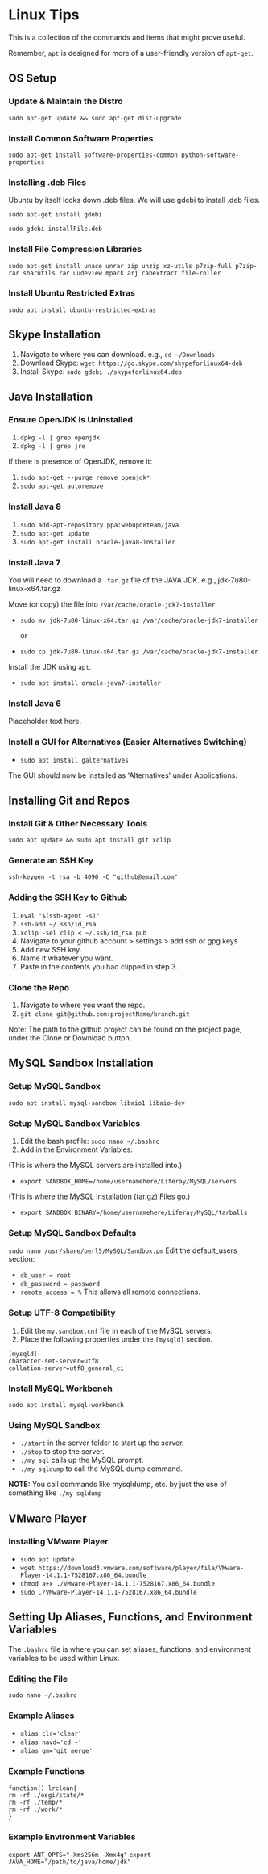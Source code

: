 Linux Tips
====
This is a collection of the commands and items that might prove useful.

Remember, `apt` is designed for more of a user-friendly version of `apt-get`.


OS Setup
-----

### Update & Maintain the Distro

`sudo apt-get update && sudo apt-get dist-upgrade`

### Install Common Software Properties

`sudo apt-get install software-properties-common python-software-properties`

### Installing .deb Files

Ubuntu by itself locks down .deb files.  We will use gdebi to install .deb files.

`sudo apt-get install gdebi`

`sudo gdebi installFile.deb`

### Install File Compression Libraries

`sudo apt-get install unace unrar zip unzip xz-utils p7zip-full p7zip-rar sharutils rar uudeview mpack arj cabextract file-roller`

### Install Ubuntu Restricted Extras
`sudo apt install ubuntu-restricted-extras`


Skype Installation
----

1. Navigate to where you can download. e.g., `cd ~/Downloads`
2. Download Skype: `wget https://go.skype.com/skypeforlinux64-deb`
3. Install Skype:  `sudo gdebi ./skypeforlinux64.deb`

Java Installation
----

### Ensure OpenJDK is Uninstalled
1. `dpkg -l | grep openjdk`
2. `dpkg -l | grep jre`

If there is presence of OpenJDK, remove it:

1. `sudo apt-get --purge remove openjdk*`
2. `sudo apt-get autoremove`

### Install Java 8
1. `sudo add-apt-repository ppa:webupd8team/java`
2. `sudo apt-get update`
3. `sudo apt-get install oracle-java8-installer`

### Install Java 7
You will need to download a `.tar.gz` file of the JAVA JDK. e.g., jdk-7u80-linux-x64.tar.gz

Move (or copy) the file into `/var/cache/oracle-jdk7-installer`

* `sudo mv jdk-7u80-linux-x64.tar.gz /var/cache/oracle-jdk7-installer`

    or

* `sudo cp jdk-7u80-linux-x64.tar.gz /var/cache/oracle-jdk7-installer`


Install the JDK using `apt`.

* `sudo apt install oracle-java7-installer`

### Install Java 6
Placeholder text here.

### Install a GUI for Alternatives (Easier Alternatives Switching)
* `sudo apt install galternatives`

The GUI should now be installed as 'Alternatives' under Applications.

Installing Git and Repos
----

### Install Git & Other Necessary Tools
`sudo apt update && sudo apt install git xclip`

### Generate an SSH Key
`ssh-keygen -t rsa -b 4096 -C "github@email.com"`

### Adding the SSH Key to Github
1. `eval "$(ssh-agent -s)"`
2. `ssh-add ~/.ssh/id_rsa`
3. `xclip -sel clip < ~/.ssh/id_rsa.pub`
4. Navigate to your github account > settings > add ssh or gpg keys
5. Add new SSH key.
6. Name it whatever you want.
7. Paste in the contents you had clipped in step 3.

### Clone the Repo
1) Navigate to where you want the repo.
2) `git clone git@github.com:projectName/branch.git`

Note: The path to the github project can be found on the project page, under the Clone or Download button.

MySQL Sandbox Installation
----

### Setup MySQL Sandbox
`sudo apt install mysql-sandbox libaio1 libaio-dev`

### Setup MySQL Sandbox Variables
1) Edit the bash profile: `sudo nano ~/.bashrc`
2) Add in the Environment Variables:

(This is where the MySQL servers are installed into.)
* `export SANDBOX_HOME=/home/usernamehere/Liferay/MySQL/servers`

(This is where the MySQL Installation (tar.gz) Files go.)
* `export SANDBOX_BINARY=/home/usernamehere/Liferay/MySQL/tarballs`

### Setup MySQL Sandbox Defaults
`sudo nano /usr/share/perl5/MySQL/Sandbox.pm`
Edit the default_users section:
* `db_user = root`
* `db_password = password`
* `remote_access = %` 
This allows all remote connections.

### Setup UTF-8 Compatibility
1) Edit the `my.sandbox.cnf` file in each of the MySQL servers.
2) Place the following properties under the `[mysqld]` section.
```
[mysqld]
character-set-server=utf8
collation-server=utf8_general_ci
```

### Install MySQL Workbench
`sudo apt install mysql-workbench`

### Using MySQL Sandbox
* `./start` in the server folder to start up the server.
* `./stop` to stop the server.
* `./my sql` calls up the MySQL prompt.
* `./my sqldump` to call the MySQL dump command.

**NOTE:** You call commands like mysqldump, etc. by just the use of something like `./my sqldump`

VMware Player
----
### Installing VMware Player
* `sudo apt update`
* `wget https://download3.vmware.com/software/player/file/VMware-Player-14.1.1-7528167.x86_64.bundle`
* `chmod a+x ./VMware-Player-14.1.1-7528167.x86_64.bundle`
* `sudo ./VMware-Player-14.1.1-7528167.x86_64.bundle`

Setting Up Aliases, Functions, and Environment Variables
----
The `.bashrc` file is where you can set aliases, functions, and environment variables to be used within Linux.

### Editing the File
`sudo nano ~/.bashrc`

### Example Aliases
* `alias clr='clear'`
* `alias navd='cd ~'`
* `alias gm='git merge'`

### Example Functions
```
function() lrclean{
rm -rf ./osgi/state/*
rm -rf ./temp/*
rm -rf ./work/*
}
```

### Example Environment Variables
`export ANT_OPTS="-Xms256m -Xmx4g"`
`export JAVA_HOME="/path/to/java/home/jdk"`
